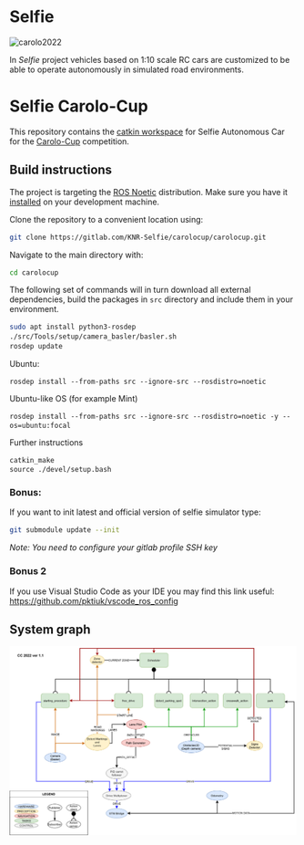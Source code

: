 # Selfie
![carolo2022](/uploads/112dd0b4bc76ba8a7765a1cf65889d38/carolo2022.jpg)

In *Selfie* project vehicles based on 1:10 scale RC cars are customized to be able to operate autonomously in simulated road environments.

# Selfie Carolo-Cup

This repository contains the [catkin workspace](http://wiki.ros.org/catkin/workspaces) for Selfie Autonomous Car for the [Carolo-Cup](https://www.tu-braunschweig.de/carolo-cup) competition.

## Build instructions

The project is targeting the [ROS Noetic](http://wiki.ros.org/noetic) distribution. Make sure you have it [installed](http://wiki.ros.org/noetic/Installation) on your development machine.

Clone the repository to a convenient location using:

```bash
git clone https://gitlab.com/KNR-Selfie/carolocup/carolocup.git
```

Navigate to the main directory with:

```bash
cd carolocup
```

The following set of commands will in turn download all external dependencies, build the packages in `src` directory and include them in your environment.

```bash
sudo apt install python3-rosdep
./src/Tools/setup/camera_basler/basler.sh
rosdep update
```

Ubuntu:
```
rosdep install --from-paths src --ignore-src --rosdistro=noetic
```

Ubuntu-like OS (for example Mint)
```
rosdep install --from-paths src --ignore-src --rosdistro=noetic -y --os=ubuntu:focal
```

Further instructions 

```
catkin_make
source ./devel/setup.bash
```

### Bonus:

If you want to init latest and official version of selfie simulator type:
```bash
git submodule update --init
```
<em>Note: You need to configure your gitlab profile SSH key</em>

### Bonus 2

If you use Visual Studio Code as your IDE you may find this link useful: https://github.com/pktiuk/vscode_ros_config

## System graph

![System graph](docs/assets/drawio_graphs/graph_of_system_latest.png)

